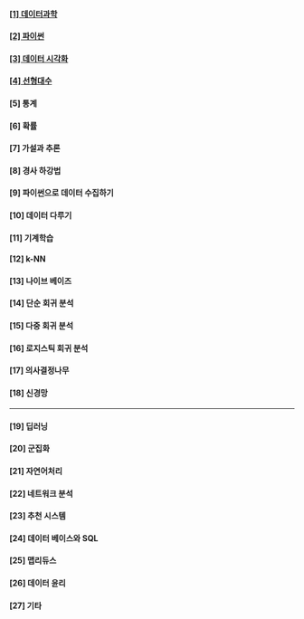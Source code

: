 #### [[1] 데이터과학](https://github.com/dnwjddl/TIL/blob/master/DataScience/%5B1%5D%20%EB%8D%B0%EC%9D%B4%ED%84%B0%EA%B3%BC%ED%95%99.ipynb)
#### [[2] 파이썬](https://github.com/dnwjddl/TIL/blob/master/DataScience/%5B2%5D%20python.ipynb)
#### [[3] 데이터 시각화](https://github.com/dnwjddl/TIL/blob/master/DataScience/%5B3%5D%20%EB%8D%B0%EC%9D%B4%ED%84%B0%20%EC%8B%9C%EA%B0%81%ED%99%94.ipynb)
#### [[4] 선형대수](https://github.com/dnwjddl/TIL/blob/master/DataScience/%5B4%5D%20%EC%84%A0%ED%98%95%EB%8C%80%EC%88%98.ipynb)
#### [5] 통계
#### [6] 확률
#### [7] 가설과 추론
#### [8] 경사 하강법
#### [9] 파이썬으로 데이터 수집하기
#### [10] 데이터 다루기
#### [11] 기계학습
#### [12] k-NN
#### [13] 나이브 베이즈
#### [14] 단순 회귀 분석
#### [15] 다중 회귀 분석
#### [16] 로지스틱 회귀 분석
#### [17] 의사결정나무
#### [18] 신경망

---

#### [19] 딥러닝
#### [20] 군집화
#### [21] 자연어처리
#### [22] 네트워크 분석
#### [23] 추천 시스템
#### [24] 데이터 베이스와 SQL
#### [25] 맵리듀스
#### [26] 데이터 윤리
#### [27] 기타

